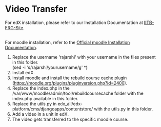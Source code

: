 Video Transfer
==============
For edX installation, please refer to our Installation Documentation at [IITB-FRG-Site](http://www.it.iitb.ac.in/frg/brainstorming/sites/default/files/P4_rajarshi14_Week_04_Report_01_2014_06_04_edX_Installation_Guide.zip).

<br>For moodle installation, refer to the [Official moodle Installation Documentation](http://docs.moodle.org/25/en/Step-by-step_Installation_Guide_for_Ubuntu).

1. Replace the username 'rajarshi' with your username in the files present in this folder. <br>
(sed -i 's/rajarshi/yourusername/g' *)
2. Install edX.
3. Install moodle and install the rebuild course cache plugin (https://moodle.org/plugins/pluginversion.php?id=2400).
4. Replace the index.php in the /var/www/moodle/admin/tool/rebuildcoursecache folder with the index.php available in this folder.
5. Replace the utils.py in edx_all/edx-platform/cms/djangoapps/contentstore/ with the utils.py in this folder.
6. Add a video in a unit in edX.
7. The video gets transferred to the specific moodle course.
